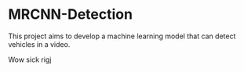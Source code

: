 # MRCNN-Detection

This project aims to develop a machine learning model that can detect vehicles in a video.

Wow sick
rigj